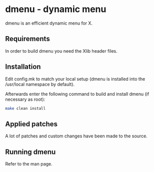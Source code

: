 # dmenu - dynamic menu

dmenu is an efficient dynamic menu for X.

## Requirements

In order to build dmenu you need the Xlib header files.

## Installation

Edit config.mk to match your local setup (dmenu is installed into
the /usr/local namespace by default).

Afterwards enter the following command to build and install dmenu (if
necessary as root):

``` bash
make clean install
```

## Applied patches

A lot of patches and custom changes have been made to the source.

## Running dmenu

Refer to the man page.
